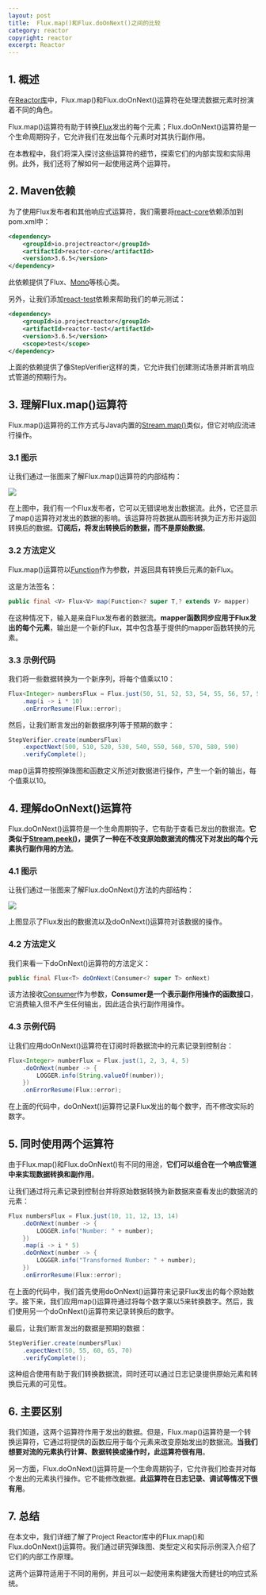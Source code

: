```yaml
---
layout: post
title:  Flux.map()和Flux.doOnNext()之间的比较
category: reactor
copyright: reactor
excerpt: Reactor
---
```


## 1. 概述

在[Reactor库](https://www.baeldung.com/reactor-core)中，Flux.map()和Flux.doOnNext()运算符在处理流数据元素时扮演着不同的角色。

Flux.map()运算符有助于转换[Flux](https://www.baeldung.com/reactor-core#1-flux)发出的每个元素；Flux.doOnNext()运算符是一个生命周期钩子，它允许我们在发出每个元素时对其执行副作用。

在本教程中，我们将深入探讨这些运算符的细节，探索它们的内部实现和实际用例。此外，我们还将了解如何一起使用这两个运算符。

## 2. Maven依赖

为了使用Flux发布者和其他响应式运算符，我们需要将[react-core](https://mvnrepository.com/artifact/io.projectreactor/reactor-core)依赖添加到pom.xml中：

```xml
<dependency>
    <groupId>io.projectreactor</groupId>
    <artifactId>reactor-core</artifactId>
    <version>3.6.5</version>
</dependency>
```

此依赖提供了Flux、[Mono](https://www.baeldung.com/reactor-core#2-mono)等核心类。

另外，让我们添加[react-test](https://mvnrepository.com/artifact/io.projectreactor/reactor-test)依赖来帮助我们的单元测试：

```xml
<dependency>
    <groupId>io.projectreactor</groupId>
    <artifactId>reactor-test</artifactId>
    <version>3.6.5</version>
    <scope>test</scope>
</dependency>
```

上面的依赖提供了像StepVerifier这样的类，它允许我们创建测试场景并断言响应式管道的预期行为。

## 3. 理解Flux.map()运算符

Flux.map()运算符的工作方式与Java内置的[Stream.map()](https://www.baeldung.com/java-8-streams-introduction#3-mapping)类似，但它对响应流进行操作。

### 3.1 图示

让我们通过一张图来了解Flux.map()运算符的内部结构：

![](/assets/images/2025/reactor/fluxmapvsdoonnext01.png)

在上图中，我们有一个Flux发布者，它可以无错误地发出数据流。此外，它还显示了map()运算符对发出的数据的影响。该运算符将数据从圆形转换为正方形并返回转换后的数据。**订阅后，将发出转换后的数据，而不是原始数据**。

### 3.2 方法定义

Flux.map()运算符以[Function](https://www.baeldung.com/java-8-functional-interfaces#Functions)作为参数，并返回具有转换后元素的新Flux。

这是方法签名：

```java
public final <V> Flux<V> map(Function<? super T,? extends V> mapper)
```

在这种情况下，输入是来自Flux发布者的数据流。**mapper函数同步应用于Flux发出的每个元素**，输出是一个新的Flux，其中包含基于提供的mapper函数转换的元素。

### 3.3 示例代码

我们将一些数据转换为一个新序列，将每个值乘以10：

```java
Flux<Integer> numbersFlux = Flux.just(50, 51, 52, 53, 54, 55, 56, 57, 58, 59)
    .map(i -> i * 10)
    .onErrorResume(Flux::error);
```

然后，让我们断言发出的新数据序列等于预期的数字：

```java
StepVerifier.create(numbersFlux)
    .expectNext(500, 510, 520, 530, 540, 550, 560, 570, 580, 590)
    .verifyComplete();
```

map()运算符按照弹珠图和函数定义所述对数据进行操作，产生一个新的输出，每个值乘以10。

## 4. 理解doOnNext()运算符

Flux.doOnNext()运算符是一个生命周期钩子，它有助于查看已发出的数据流。**它类似于[Stream.peek()](https://www.baeldung.com/java-streams-peek-api#usage)，提供了一种在不改变原始数据流的情况下对发出的每个元素执行副作用的方法**。

### 4.1 图示

让我们通过一张图来了解Flux.doOnNext()方法的内部结构：

![](/assets/images/2025/reactor/fluxmapvsdoonnext02.png)

上图显示了Flux发出的数据流以及doOnNext()运算符对该数据的操作。

### 4.2 方法定义

我们来看一下doOnNext()运算符的方法定义：

```java
public final Flux<T> doOnNext(Consumer<? super T> onNext)
```

该方法接收[Consumer](https://www.baeldung.com/java-8-functional-interfaces#Consumers)作为参数，**Consumer是一个表示副作用操作的函数接口**，它消费输入但不产生任何输出，因此适合执行副作用操作。

### 4.3 示例代码

让我们应用doOnNext()运算符在订阅时将数据流中的元素记录到控制台：

```java
Flux<Integer> numberFlux = Flux.just(1, 2, 3, 4, 5)
    .doOnNext(number -> {
        LOGGER.info(String.valueOf(number));
    })
    .onErrorResume(Flux::error);
```

在上面的代码中，doOnNext()运算符记录Flux发出的每个数字，而不修改实际的数字。

## 5. 同时使用两个运算符

由于Flux.map()和Flux.doOnNext()有不同的用途，**它们可以组合在一个响应管道中来实现数据转换和副作用**。

让我们通过将元素记录到控制台并将原始数据转换为新数据来查看发出的数据流的元素：

```java
Flux numbersFlux = Flux.just(10, 11, 12, 13, 14)
    .doOnNext(number -> {
        LOGGER.info("Number: " + number);
    })
    .map(i -> i * 5)
    .doOnNext(number -> {
        LOGGER.info("Transformed Number: " + number);
    })
    .onErrorResume(Flux::error);
```

在上面的代码中，我们首先使用doOnNext()运算符来记录Flux发出的每个原始数字。接下来，我们应用map()运算符通过将每个数字乘以5来转换数字。然后，我们使用另一个doOnNext()运算符来记录转换后的数字。

最后，让我们断言发出的数据是预期的数据：

```java
StepVerifier.create(numbersFlux)
    .expectNext(50, 55, 60, 65, 70)
    .verifyComplete();
```

这种组合使用有助于我们转换数据流，同时还可以通过日志记录提供原始元素和转换后元素的可见性。

## 6. 主要区别

我们知道，这两个运算符作用于发出的数据。但是，Flux.map()运算符是一个转换运算符，它通过将提供的函数应用于每个元素来改变原始发出的数据流。**当我们想要对流的元素执行计算、数据转换或操作时，此运算符很有用**。

另一方面，Flux.doOnNext()运算符是一个生命周期钩子，它允许我们检查并对每个发出的元素执行操作。它不能修改数据。**此运算符在日志记录、调试等情况下很有用**。

## 7. 总结

在本文中，我们详细了解了Project Reactor库中的Flux.map()和Flux.doOnNext()运算符。我们通过研究弹珠图、类型定义和实际示例深入介绍了它们的内部工作原理。

这两个运算符适用于不同的用例，并且可以一起使用来构建强大而健壮的响应式系统。